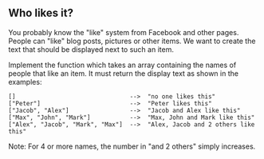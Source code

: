 ## Who likes it?

You probably know the "like" system from Facebook and other pages. People can "like" blog posts, pictures or other items. We want to create the text that should be displayed next to such an item.

Implement the function which takes an array containing the names of people that like an item. It must return the display text as shown in the examples:

    []                                -->  "no one likes this"
    ["Peter"]                         -->  "Peter likes this"
    ["Jacob", "Alex"]                 -->  "Jacob and Alex like this"
    ["Max", "John", "Mark"]           -->  "Max, John and Mark like this"
    ["Alex", "Jacob", "Mark", "Max"]  -->  "Alex, Jacob and 2 others like this"

Note: For 4 or more names, the number in "and 2 others" simply increases.
